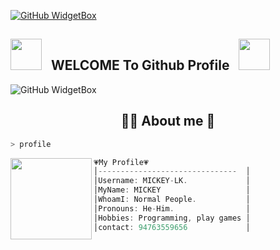 [![GitHub WidgetBox](https://github-widgetbox.vercel.app/api/profile?username=MICKEY-LK&data=followers,repositories,stars,commits&theme=darkmode)](https://github.com/MICKEY-LK)

## <img src="https://user-images.githubusercontent.com/74038190/213844263-a8897a51-32f4-4b3b-b5c2-e1528b89f6f3.png" width="50px" /> &nbsp; WELCOME To Github Profile &nbsp; <img src="https://user-images.githubusercontent.com/74038190/213844263-a8897a51-32f4-4b3b-b5c2-e1528b89f6f3.png" width="50px" />




![GitHub WidgetBox](https://github-widgetbox.vercel.app/api/skills?frameworks=vue,react,nuxt,next,django,flutter,electron,bootstrap,gatsby,nest,tailwind,windi,express,svelte,angular,dotnetcore,laravel,ionic,dotnet,javascript)

 <h2 align="center"> 👨‍💻 About me 📑 </h2>

```sh
> profile
```

<img align="left" src="https://i.ibb.co/MGTm1KS/20241024-183301.jpg" width="130px"/> 

```csharp
💗My Profile💗
│-------------------------------  │
│Username: MICKEY-LK.             │
│MyName: MICKEY                   │
│WhoamI: Normal People.           │
│Pronouns: He-Him.                │
│Hobbies: Programming, play games │
│contact: 94763559656             │
```
